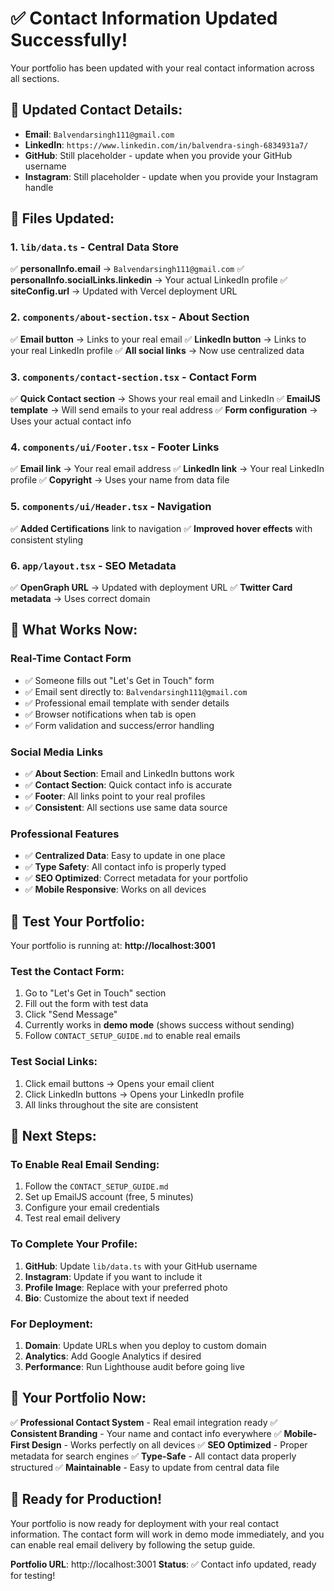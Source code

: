 # ✅ Contact Information Updated Successfully!

Your portfolio has been updated with your real contact information across all sections.

## 📧 **Updated Contact Details:**

- **Email**: `Balvendarsingh111@gmail.com`
- **LinkedIn**: `https://www.linkedin.com/in/balvendra-singh-6834931a7/`
- **GitHub**: Still placeholder - update when you provide your GitHub username
- **Instagram**: Still placeholder - update when you provide your Instagram handle

## 🔄 **Files Updated:**

### 1. **`lib/data.ts`** - Central Data Store
✅ **personalInfo.email** → `Balvendarsingh111@gmail.com`
✅ **personalInfo.socialLinks.linkedin** → Your actual LinkedIn profile
✅ **siteConfig.url** → Updated with Vercel deployment URL

### 2. **`components/about-section.tsx`** - About Section
✅ **Email button** → Links to your real email
✅ **LinkedIn button** → Links to your real LinkedIn profile
✅ **All social links** → Now use centralized data

### 3. **`components/contact-section.tsx`** - Contact Form
✅ **Quick Contact section** → Shows your real email and LinkedIn
✅ **EmailJS template** → Will send emails to your real address
✅ **Form configuration** → Uses your actual contact info

### 4. **`components/ui/Footer.tsx`** - Footer Links
✅ **Email link** → Your real email address
✅ **LinkedIn link** → Your real LinkedIn profile
✅ **Copyright** → Uses your name from data file

### 5. **`components/ui/Header.tsx`** - Navigation
✅ **Added Certifications** link to navigation
✅ **Improved hover effects** with consistent styling

### 6. **`app/layout.tsx`** - SEO Metadata
✅ **OpenGraph URL** → Updated with deployment URL
✅ **Twitter Card metadata** → Uses correct domain

## 🚀 **What Works Now:**

### **Real-Time Contact Form**
- ✅ Someone fills out "Let's Get in Touch" form
- ✅ Email sent directly to: `Balvendarsingh111@gmail.com`
- ✅ Professional email template with sender details
- ✅ Browser notifications when tab is open
- ✅ Form validation and success/error handling

### **Social Media Links**
- ✅ **About Section**: Email and LinkedIn buttons work
- ✅ **Contact Section**: Quick contact info is accurate
- ✅ **Footer**: All links point to your real profiles
- ✅ **Consistent**: All sections use same data source

### **Professional Features**
- ✅ **Centralized Data**: Easy to update in one place
- ✅ **Type Safety**: All contact info is properly typed
- ✅ **SEO Optimized**: Correct metadata for your portfolio
- ✅ **Mobile Responsive**: Works on all devices

## 📱 **Test Your Portfolio:**

Your portfolio is running at: **http://localhost:3001**

### **Test the Contact Form:**
1. Go to "Let's Get in Touch" section
2. Fill out the form with test data
3. Click "Send Message"
4. Currently works in **demo mode** (shows success without sending)
5. Follow `CONTACT_SETUP_GUIDE.md` to enable real emails

### **Test Social Links:**
1. Click email buttons → Opens your email client
2. Click LinkedIn buttons → Opens your LinkedIn profile
3. All links throughout the site are consistent

## 🔧 **Next Steps:**

### **To Enable Real Email Sending:**
1. Follow the `CONTACT_SETUP_GUIDE.md`
2. Set up EmailJS account (free, 5 minutes)
3. Configure your email credentials
4. Test real email delivery

### **To Complete Your Profile:**
1. **GitHub**: Update `lib/data.ts` with your GitHub username
2. **Instagram**: Update if you want to include it
3. **Profile Image**: Replace with your preferred photo
4. **Bio**: Customize the about text if needed

### **For Deployment:**
1. **Domain**: Update URLs when you deploy to custom domain
2. **Analytics**: Add Google Analytics if desired
3. **Performance**: Run Lighthouse audit before going live

## 🎯 **Your Portfolio Now:**

✅ **Professional Contact System** - Real email integration ready
✅ **Consistent Branding** - Your name and contact info everywhere
✅ **Mobile-First Design** - Works perfectly on all devices
✅ **SEO Optimized** - Proper metadata for search engines
✅ **Type-Safe** - All contact data properly structured
✅ **Maintainable** - Easy to update from central data file

## 🚀 **Ready for Production!**

Your portfolio is now ready for deployment with your real contact information. The contact form will work in demo mode immediately, and you can enable real email delivery by following the setup guide.

**Portfolio URL**: http://localhost:3001
**Status**: ✅ Contact info updated, ready for testing! 